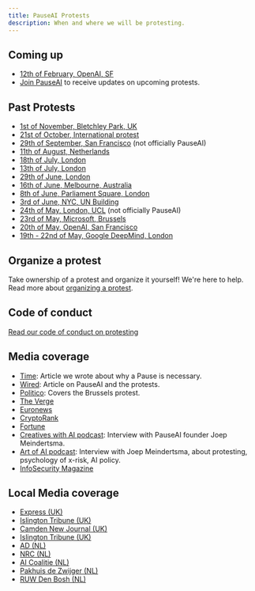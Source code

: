 ```yaml
---
title: PauseAI Protests
description: When and where we will be protesting.
---
```


## Coming up

- [12th of February, OpenAI, SF](/2023-november-uk)
- [Join PauseAI](/join) to receive updates on upcoming protests.

## Past Protests

- [1st of November, Bletchley Park, UK](/2023-november-uk)
- [21st of October, International protest](/2023-oct)
- [29th of September, San Francisco](https://metaprotest.org/) (not officially PauseAI)
- [11th of August, Netherlands](/2023-august-nl)
- [18th of July, London](/2023-july-london-18th)
- [13th of July, London](/2023-july-london-13th)
- [29th of June, London](/2023-june-london-office-for-ai)
- [16th of June, Melbourne, Australia](/2023-june-melbourne)
- [8th of June, Parliament Square, London](/2023-june-london)
- [3rd of June, NYC, UN Building](/nyc-un-vigil)
- [24th of May, London, UCL](https://twitter.com/GFuterman/status/1660648998863028230?s=20) (not officially PauseAI)
- [23rd of May, Microsoft, Brussels](/brussels-microsoft-protest)
- [20th of May, OpenAI, San Francisco](/openai-protest)
- [19th - 22nd of May, Google DeepMind, London](/2023-may-deepmind-london)

## Organize a protest

Take ownership of a protest and organize it yourself!
We're here to help.
Read more about [organizing a protest](/organizing-a-protest).

## Code of conduct

[Read our code of conduct on protesting](/protesters-code-of-conduct)

## Media coverage

- [Time](https://time.com/6295879/ai-pause-is-humanitys-best-bet-for-preventing-extinction/): Article we wrote about why a Pause is necessary.
- [Wired](https://www.wired.com/story/pause-ai-existential-risk/): Article on PauseAI and the protests.
- [Politico](https://www.politico.eu/article/microsoft-brussels-elon-musk-anti-ai-protesters-well-five-of-them-descend-on-brussels/): Covers the Brussels protest.
- [The Verge](https://www.theverge.com/2023/5/24/23735982/sam-altman-openai-superintelligent-benefits-talk-london-ucl-protests)
- [Euronews](https://www.euronews.com/next/2023/06/14/could-ai-lead-us-to-extinction-this-brussels-based-group-believes-so)
- [CryptoRank](https://cryptorank.io/news/feed/cbfc5-pause-ai-protest-ai-development)
- [Fortune](https://fortune.com/2023/05/24/openai-ceo-sam-altman-credits-elon-musk-with-teaching-him-the-importance-of-deep-tech-investing-but-he-has-no-interest-in-living-on-mars/)
- [Creatives with AI podcast](https://www.youtube.com/watch?v=LNtGUHTdH6k): Interview with PauseAI founder Joep Meindertsma.
- [Art of AI podcast](https://spotify.link/AggzYfcj8Db): Interview with Joep Meindertsma, about protesting, psychology of x-risk, AI policy.
- [InfoSecurity Magazine](https://www.infosecurity-magazine.com/news/uk-ai-safety-institute-blueprint/)

## Local Media coverage

- [Express (UK)](https://www.express.co.uk/news/uk/1775620/artificial-intelligence-extinction-google-chat-gpt)
- [Islington Tribune (UK)](https://www.islingtontribune.co.uk/article/watch-out-the-robots-are-coming)
- [Camden New Journal (UK)](https://www.camdennewjournal.co.uk/article/protesters-tell-tech-quarter-companies-to-press-pause-on-artificial-intelligence-research)
- [Islington Tribune (UK)](https://www.islingtontribune.co.uk/article/what-happens-in-bletchley-stays-in)
- [AD (NL)](https://www.ad.nl/tech/ai-rel-in-nieuw-zeeland-kook-app-prijst-dodelijk-chloorgas-aan-als-verfrissend-gerecht~a1aa3705/)
- [NRC (NL)](https://www.nrc.nl/nieuws/2023/06/24/sterft-de-mensheid-uit-door-ai-dat-is-sciencefiction-a4168053)
- [AI Coalitie (NL)](https://nlaic.com/agenda/communitydag-invloed-van-ai-op-cultuur-en-media/)
- [Pakhuis de Zwijger (NL)](https://dezwijger.nl/programma/ai-existential-risk-and-what-to-do-about-it)
- [RUW Den Bosh (NL)](https://ruwdenbosch.nl/paranoide-over-ai/)
